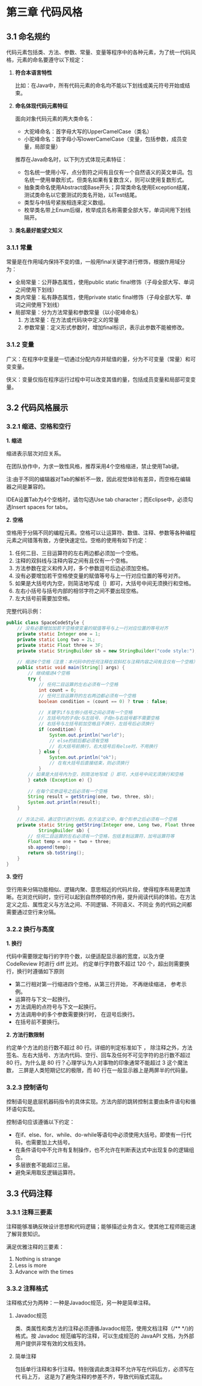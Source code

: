 # 第三章 代码风格

## 3.1 命名规约

代码元素包括类、方法、参数、常量、变量等程序中的各种元素，为了统一代码风格，元素的命名要遵守以下规定：

1. **符合本语言特性**

   比如：在Java中，所有代码元素的命名均不能以下划线或美元符号开始或结束。

2. **命名体现代码元素特征**

   面向对象代码元素的两大类命名：
   
   * 大驼峰命名：首字母大写的UpperCamelCase（类名）
   * 小驼峰命名：首字母小写lowerCamelCase（变量，包括参数，成员变量，局部变量）
   
   推荐在Java命名时，以下列方式体现元素特征：
   
   * 包名统一使用小写，点分割符之间有且仅有一个自然语义的英文单词。包名统一使用单数形式，但类名如果有复数含义，则可以使用复数形式。
   * 抽象类命名使用Abstract或Base开头；异常类命名使用Exception结尾，测试类命名以它要测试的类名开始，以Test结尾。
   * 类型与中括号紧挨相连来定义数组。
   * 枚举类名带上Enum后缀，枚举成员名称需要全部大写，单词间用下划线隔开。
   
3. **类名最好能望文知义**

### 3.1.1 常量

常量是在作用域内保持不变的值，一般用final关键字进行修饰，根据作用域分为：

* 全局常量：公开静态属性，使用public static final修饰（子母全部大写、单词之间使用下划线）
* 类内常量：私有静态属性，使用private static final修饰（子母全部大写、单词之间使用下划线）
* 局部常量：分为方法常量和参数常量（以小驼峰命名）
  1. 方法常量：在方法或代码块中定义的常量
  2. 参数常量：定义形式参数时，增加final标识，表示此参数不能被修改。

### 3.1.2 变量

广义：在程序中变量是一切通过分配内存并赋值的量，分为不可变量（常量）和可变变量。

侠义：变量仅指在程序运行过程中可以改变其值的量，包括成员变量和局部可变变量。

## 3.2 代码风格展示

### 3.2.1 缩进、空格和空行

**1. 缩进**

缩进表示层次对应关系。

在团队协作中，为求一致性风格，推荐采用4个空格缩进，禁止使用Tab键。

注:由于不同的编辑器对Tab的解析不一致，因此视觉体验有差异，而空格在编辑器之间是兼容的。

IDEA设置Tab为4个空格时，请勿勾选Use tab character；而Eclipse中，必须勾选Insert spaces for tabs。

**2. 空格**

空格用于分隔不同的编程元素。空格可以让运算符、数值、注释、参数等各种编程元素之间错落有致，方便快速定位。空格的使用有如下约定：

1. 任何二目、三目运算符的左右两边都必须加一个空格。
2. 注释的双斜线与注释内容之间有且仅有一个空格。
3. 方法参数在定义和传入时，多个参数逗号后边必须加空格。
4. 没有必要增加若干空格使变量的赋值等号与上一行对应位置的等号对齐。
5. 如果是大括号内为空，则简洁地写成｛｝即可，大括号中间无须换行和空格。
6. 左右小括号与括号内部的相邻字符之间不要出现空格。
7. 左大括号前需要加空格。

完整代码示例：

```java
public class SpaceCodeStyle {
	// 没有必要增加加若干空格使变量的赋值等号与上一行对应位置的等号对齐
	private static Integer one = 1;
	private static Long two = 2L;
	private static Float three = 3F;
	private static StringBuilder sb = new StringBuilder("code style:");
	
	// 缩进4个空格（注意：本代码中的任何注释在双斜杠与注释内容之间有且仅有一个空格）
	public static void main(String[] args) {
		// 继续缩进4个空格
		try {
			// 任何二目运算的左右必须有一个空格
			int count = 0;
			// 任何三目运算符的左右两边都必须有一个空格
			boolean condition = (count == 0) ? true : false;
			
			// 关键字if与左侧小括号之间必须有一个空格
			// 左括号内的子母c与左括号、子母n与右括号都不需要空格
			// 右括号与左括号前加空格且不换行，左括号后必须换行
			if (condition) {
				System.out.println("world");
				// else的前后都必须有空格
				// 右大括号前换行，右大括号后有else时，不用换行
			} else {
				System.out.println("ok");
				// 在有大括号后直接结束，则必须换行
			}
		// 如果是大括号内为空，则简洁地写成｛｝即可，大括号中间无须换行和空格
		} catch (Exception e) {}
		
		// 在每个实参逗号之后必须有一个空格
		String result = getString(one, two, three, sb);
		System.out.println(result);
	}
	
	// 方法之间，通过空行进行分割。在方法定义中，每个形参之后必须有一个空格
	private static String getString(Integer one, Long two, Float three, 
			StringBuilder sb) {
		// 任何二目运算的左右必须有一个空格，包括复制运算符，加号运算符等
		Float temp = one + two + three;
		sb.append(temp);
		return sb.toString();
	}
}
```

**3. 空行**

空行用来分隔功能相似、逻辑内聚、意思相近的代码片段，使得程序布局更加清晰。在浏览代码时，空行可以起到自然停顿的作用，提升阅读代码的体验。在方法定义之后、属性定义与方法之间、不同逻辑、不同语义、不同业 务的代码之间都需要通过空行来分隔。

### 3.2.2 换行与高度

**1. 换行**

代码中需要限定每行的字符个数，以便适配显示器的宽度，以及方便 CodeReview 时进行 diff 比对。 约定单行字符数不超过 120 个，超出则需要换行，换行时遵循如下原则

* 第二行相对第一行缩进四个空格，从第三行开始， 不再继续缩进， 参考示例。
*  运算符与下文一起换行。
* 方法调用的点符号与下文一起换行。
* 方法调用中的多个参数需要换行时， 在逗号后换行。
* 在括号前不要换行。

**2. 方法行数限制**

约定单个方法的总行数不超过 80 行。详细的判定标准如下 ， 除注释之外，方法签名、左右大括号、方法内代码、空行、回车及任何不可见字符的总行数不超过 80 行。为什么是 80 行？心理学认为人对事物的印象通常不能超过 3 这个魔法数， 三屏是人类短期记忆的极限，而 80 行在一般显示器上是两屏半的代码量。

### 3.2.3 控制语句

控制语句是底层机器码指令的具体实现。方法内部的跳转控制主要由条件语句和循环语句实现。

控制语句应该遵循以下约定：

* 在if、else、for、while、do-while等语句中必须使用大括号。即使有一行代码，也需要加上大括号。
* 在条件语句中不允许有复制操作，也不允许在判断表达式中出现复杂的逻辑组合。
* 多层嵌套不能超过三层。
* 避免采用取反逻辑运算符。

## 3.3 代码注释

### 3.3.1 注释三要素

注释能够准确反映设计思想和代码逻辑；能够描述业务含义。使其他工程师能迅速了解背景知识。

满足优雅注释的三要素：

1. Nothing is strange
2. Less is more
3. Advance with the times

### 3.3.2 注释格式

注释格式分为两种：一种是Javadoc规范，另一种是简单注释。

1. Javadoc规范

   类、类属性和类方法的注释必须遵循Javadoc规范，使用文档注释（/** */)的格式。按 Javadoc 规范编写的注释，可以生成规范的 JavaAPI 文档，为外部用户提供非常有效的文档支持。

2. 简单注释

   包括单行注释和多行注释。特别强调此类注释不允许写在代码后方，必须写在代 码上万， 这是为了避免注释的参差不齐，导致代码版式混乱。

